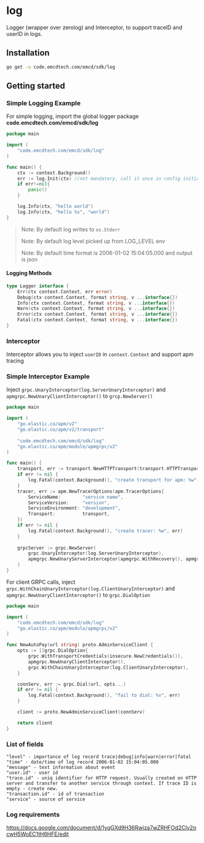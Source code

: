 # log

Logger (wrapper over zerolog) and Interceptor, to support traceID and userID in logs.

## Installation

```bash
go get -u code.emcdtech.com/emcd/sdk/log
```

## Getting started

### Simple Logging Example

For simple logging, import the global logger package **code.emcdtech.com/emcd/sdk/log**

```go
package main

import (
    "code.emcdtech.com/emcd/sdk/log"
)

func main() {
    ctx := context.Background()
    err := log.Init(ctx) //not mandatory, call it once in config initialization
    if err!=nil{
        panic()
    }

    log.Info(ctx, "hello world")
    log.Info(ctx, "hello %s", "world")
}
```

> Note: By default log writes to `os.Stderr`
> 
> Note: By default log level picked up from LOG_LEVEL env
> 
> Note: By default time format is 2006-01-02 15:04:05.000 and output is json

#### Logging Methods

```go
type Logger interface {
	Err(ctx context.Context, err error)
	Debug(ctx context.Context, format string, v ...interface{})
	Info(ctx context.Context, format string, v ...interface{})
	Warn(ctx context.Context, format string, v ...interface{})
	Error(ctx context.Context, format string, v ...interface{})
	Fatal(ctx context.Context, format string, v ...interface{})
}
```

### Interceptor

Interceptor allows you to inject `userID` in `context.Context` and support apm tracing

### Simple Interceptor Example

Inject `grpc.UnaryInterceptor(log.ServerUnaryInterceptor)` and `apmgrpc.NewUnaryClientInterceptor()` to `grcp.NewServer()`

```go
package main

import (
	"go.elastic.co/apm/v2"
	"go.elastic.co/apm/v2/transport"
	
    "code.emcdtech.com/emcd/sdk/log"
	"go.elastic.co/apm/module/apmgrpc/v2"
)

func main() {
	transport, err := transport.NewHTTPTransport(transport.HTTPTransportOptions{})
	if err != nil {
		log.Fatal(context.Background(), "create transport for apm: %w", err)
	}
	tracer, err := apm.NewTracerOptions(apm.TracerOptions{
		ServiceName:        "service name",
		ServiceVersion:     "version",
		ServiceEnvironment: "development",
		Transport:          transport,
	})
	if err != nil {
		log.Fatal(context.Background(), "create tracer: %w", err)
	}
	
	grpcServer := grpc.NewServer(
		grpc.UnaryInterceptor(log.ServerUnaryInterceptor),
		apmgrpc.NewUnaryServerInterceptor(apmgrpc.WithRecovery(), apmgrpc.WithTracer(tracer)),
	)
}
```

For client GRPC calls, inject `grpc.WithChainUnaryInterceptor(log.ClientUnaryInterceptor)` and `apmgrpc.NewUnaryClientInterceptor()` to `grpc.DialOption`

```go
package main

import (
    "code.emcdtech.com/emcd/sdk/log"
	"go.elastic.co/apm/module/apmgrpc/v2"
)

func NewAutoPay(url string) proto.AdminServiceClient {
	opts := []grpc.DialOption{
		grpc.WithTransportCredentials(insecure.NewCredentials()),
		apmgrpc.NewUnaryClientInterceptor(),
		grpc.WithChainUnaryInterceptor(log.ClientUnaryInterceptor),
	}

	connServ, err := grpc.Dial(url, opts...)
	if err != nil {
		log.Fatal(context.Background(), "fail to dial: %v", err)
	}

	client := proto.NewAdminServiceClient(connServ)

	return client
}
```
### List of fields
```
"level" - importance of log record trace|debug|info|warn|error|fatal
"time" - date/time of log record 2006-01-02 15:04:05.000
"message" - text information about event
"user.id" - user id
"trace.id" - uniq identifier for HTTP request. Usually created on HTTP server and transfer to another service through context. If trace ID is empty - create new.
"transaction.id" - id of transaction
"service" - source of service
```

### Log requirements
https://docs.google.com/document/d/1yqGXd9H36Rwjza7wZRHFOd2CIv2ncwH5WoEC1tH6HFE/edit